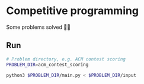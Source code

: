# Competitive programming
Some problems solved 🏇🏽

## Run
```bash
# Problem directory, e.g. ACM contest scoring
PROBLEM_DIR=acm_contest_scoring

python3 $PROBLEM_DIR/main.py < $PROBLEM_DIR/input
```